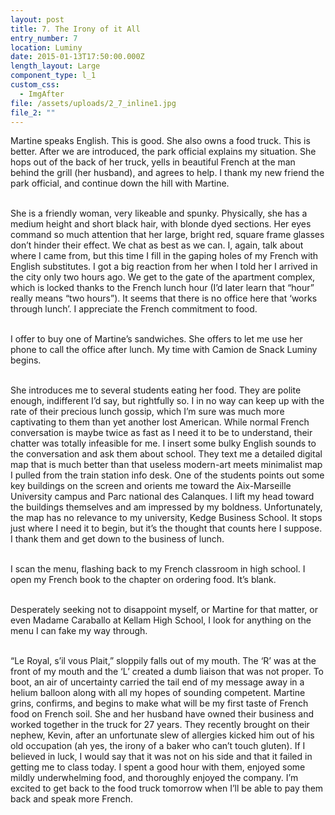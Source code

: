 ```yaml
---
layout: post
title: 7. The Irony of it All
entry_number: 7
location: Luminy
date: 2015-01-13T17:50:00.000Z
length_layout: Large
component_type: l_1
custom_css:
  - ImgAfter
file: /assets/uploads/2_7_inline1.jpg
file_2: ""
---
```

Martine speaks English. This is good. <a>She also owns a food truck.</a> This is better. After we are introduced, the park official explains my situation. She hops out of the back of her truck, yells in beautiful French at the man behind the grill (her husband), and agrees to help. I thank my new friend the park official, and continue down the hill with Martine. 

\
She is a friendly woman, very likeable and spunky. Physically, she has a medium height and short black hair, with blonde dyed sections. Her eyes command so much attention that her large, bright red, square frame glasses don’t hinder their effect. We chat as best as we can. I, again, talk about where I came from, but this time I fill in the gaping holes of my French with English substitutes. I got a big reaction from her when I told her I arrived in the city only two hours ago. We get to the gate of the apartment complex, which is locked thanks to the French lunch hour (I’d later learn that “hour” really means “two hours”). It seems that there is no office here that ‘works through lunch’. I appreciate the French commitment to food. 

\
I offer to buy one of Martine’s sandwiches. She offers to let me use her phone to call the office after lunch. My time with Camion de Snack Luminy begins. 

\
 <a>She introduces me to several students eating her food. </a> They are polite enough, indifferent I’d say, but rightfully so. I in no way can keep up with the rate of their precious lunch gossip, which I’m sure was much more captivating to them than yet another lost American. While normal French conversation is maybe twice as fast as I need it to be to understand, their chatter was totally infeasible for me. I insert some bulky English sounds to the conversation and ask them about school. They text me a detailed digital map that is much better than that useless modern-art meets minimalist map I pulled from the train station info desk. One of the students points out some key buildings on the screen and orients me toward the Aix-Marseille University campus and Parc national des Calanques. I lift my head toward the buildings themselves and am impressed by my boldness. Unfortunately, the map has no relevance to my university, Kedge Business School. It stops just where I need it to begin, but it’s the thought that counts here I suppose. I thank them and get down to the business of lunch. 

\
I scan the menu, flashing back to my French classroom in high school. I open my French book to the chapter on ordering food. It’s blank. 

\
Desperately seeking not to disappoint myself, or Martine for that matter, or even Madame Caraballo at Kellam High School, I look for anything on the menu I can fake my way through.

\
“Le Royal, s’il vous Plait,” sloppily falls out of my mouth. The ‘R’ was at the front of my mouth and the ‘L’ created a dumb liaison that was not proper. To boot, an air of uncertainty carried the tail end of my message away in a helium balloon along with all my hopes of sounding competent. Martine grins, confirms, and begins to make what will be my first taste of French food on French soil. 
She and her husband have owned their business and worked together in the truck for 27 years. They recently brought on their nephew, Kevin, after an unfortunate slew of allergies kicked him out of his old occupation (ah yes, the irony of a baker who can’t touch gluten). If I believed in luck, I would say that it was not on his side and that it failed in getting me to class today. I spent a good hour with them, enjoyed some mildly underwhelming food, and thoroughly enjoyed the company. I’m excited to get back to the food truck tomorrow when I’ll be able to pay them back and speak more French. 
